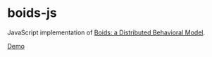 # boids-js
JavaScript implementation of [Boids: a Distributed Behavioral Model](http://www.red3d.com/cwr/boids/).

[Demo](https://cdn.rawgit.com/ealmansi/boids-js/master/index.html)
